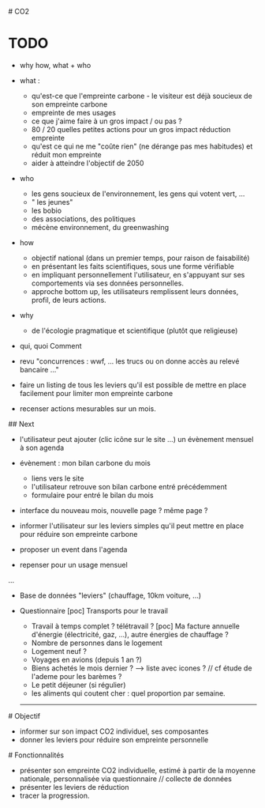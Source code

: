 # CO2

# TODO

* why how, what + who

* what :
  * qu'est-ce que l'empreinte carbone - le visiteur est déjà soucieux de son empreinte carbone
  * empreinte de mes usages
  * ce que j'aime faire à un gros impact / ou pas ?
  * 80 / 20 quelles petites actions pour un gros impact réduction empreinte
  * qu'est ce qui ne me "coûte rien" (ne dérange pas mes habitudes) et réduit mon empreinte
  * aider à atteindre l'objectif de 2050


* who
  * les gens soucieux de l'environnement, les gens qui votent vert, ...
  * " les jeunes"
  * les bobio
  * des associations, des politiques
  * mécène environnement, du greenwashing

* how
  * objectif national (dans un premier temps, pour raison de faisabilité)
  * en présentant les faits scientifiques, sous une forme vérifiable
  * en impliquant personnellement l'utilisateur, en s'appuyant sur ses comportements via ses données personnelles.
  * approche bottom up, les utilisateurs remplissent leurs données, profil, de leurs actions.


* why
  * de l'écologie pragmatique et scientifique (plutôt que religieuse)



* qui, quoi Comment
* revu "concurrences : wwf, ... les trucs ou on donne accès au relevé bancaire ..."
* faire un listing de tous les leviers qu'il est possible de mettre en place facilement pour limiter mon empreinte carbone
* recenser actions mesurables sur un mois.


## Next

* l'utilisateur peut ajouter (clic icône sur le site ...) un évènement mensuel à son agenda
* évènement : mon bilan carbone du mois
  * liens vers le site
  * l'utilisateur retrouve son bilan carbone entré précédemment
  * formulaire pour entré le bilan du mois
* interface du nouveau mois, nouvelle page ? même page ?
* informer l'utilisateur sur les leviers simples qu'il peut mettre en place pour réduire son empreinte carbone



* proposer un event dans l'agenda
* repenser pour un usage mensuel

...
* Base de données "leviers" (chauffage, 10km voiture, ...)



* Questionnaire
  [poc] Transports pour le travail
  * Travail à temps complet ? télétravail ?
  [poc] Ma facture annuelle d'énergie (électricité, gaz, ...), autre énergies de chauffage ?
  * Nombre de personnes dans le logement
  * Logement neuf ?
  * Voyages en avions (depuis 1 an ?)
  * Biens achetés le mois dernier ? --> liste avec icones ? // cf étude de l'ademe pour les barèmes ?
  * Le petit déjeuner (si régulier)
  * les aliments qui coutent cher : quel proportion par semaine.


  ________________________________________________________________________________

# Objectif

* informer sur son impact CO2 individuel, ses composantes
* donner les leviers pour réduire son empreinte personnelle


# Fonctionnalités

* présenter son empreinte CO2 individuelle, estimé à partir de la moyenne nationale, personnalisée via questionnaire // collecte de données
* présenter les leviers de réduction
* tracer la progression.
